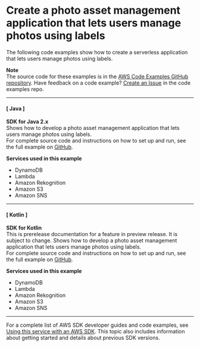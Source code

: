 # Create a photo asset management application that lets users manage photos using labels<a name="example_cross_PAM_section"></a>

The following code examples show how to create a serverless application that lets users manage photos using labels\.

**Note**  
The source code for these examples is in the [AWS Code Examples GitHub repository](https://github.com/awsdocs/aws-doc-sdk-examples)\. Have feedback on a code example? [Create an Issue](https://github.com/awsdocs/aws-doc-sdk-examples/issues/new/choose) in the code examples repo\. 

------
#### [ Java ]

**SDK for Java 2\.x**  
 Shows how to develop a photo asset management application that lets users manage photos using labels\.   
 For complete source code and instructions on how to set up and run, see the full example on [GitHub](https://github.com/awsdocs/aws-doc-sdk-examples/tree/main/javav2/usecases/pam_source_files)\.   

**Services used in this example**
+ DynamoDB
+ Lambda
+ Amazon Rekognition
+ Amazon S3
+ Amazon SNS

------
#### [ Kotlin ]

**SDK for Kotlin**  
This is prerelease documentation for a feature in preview release\. It is subject to change\.
 Shows how to develop a photo asset management application that lets users manage photos using labels\.   
 For complete source code and instructions on how to set up and run, see the full example on [GitHub](https://github.com/awsdocs/aws-doc-sdk-examples/tree/main/kotlin/usecases/creating_pam)\.   

**Services used in this example**
+ DynamoDB
+ Lambda
+ Amazon Rekognition
+ Amazon S3
+ Amazon SNS

------

For a complete list of AWS SDK developer guides and code examples, see [Using this service with an AWS SDK](UsingAWSSDK.md#sdk-general-information-section)\. This topic also includes information about getting started and details about previous SDK versions\.